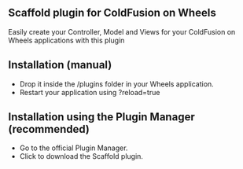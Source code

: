 ## Scaffold plugin for ColdFusion on Wheels

Easily create your Controller, Model and Views for your ColdFusion on Wheels applications with this plugin

## Installation (manual)

* Drop it inside the /plugins folder in your Wheels application. 
* Restart your application using ?reload=true

## Installation using the Plugin Manager (recommended)

* Go to the official Plugin Manager.
* Click to download the Scaffold plugin.